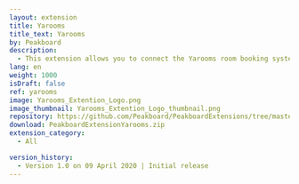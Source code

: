 ```yaml
---
layout: extension
title: Yarooms
title_text: Yarooms
by: Peakboard
description: 
  - This extension allows you to connect the Yarooms room booking system as a data source in Peakboard. This way you can read data on the booking of the created rooms and, for example, design a dashboard that shows the occupancy of a specific room.
lang: en
weight: 1000
isDraft: false
ref: yarooms
image: Yarooms_Extention_Logo.png
image_thumbnail: Yarooms_Extention_Logo_thumbnail.png
repository: https://github.com/Peakboard/PeakboardExtensions/tree/master/Yarooms
download: PeakboardExtensionYarooms.zip
extension_category:
  - All

version_history:
  - Version 1.0 on 09 April 2020 | Initial release
---
```


